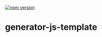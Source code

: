 
[![npm version](https://badge.fury.io/js/generator-js-template.svg)](https://www.npmjs.com/package/generator-js-template)

# generator-js-template
